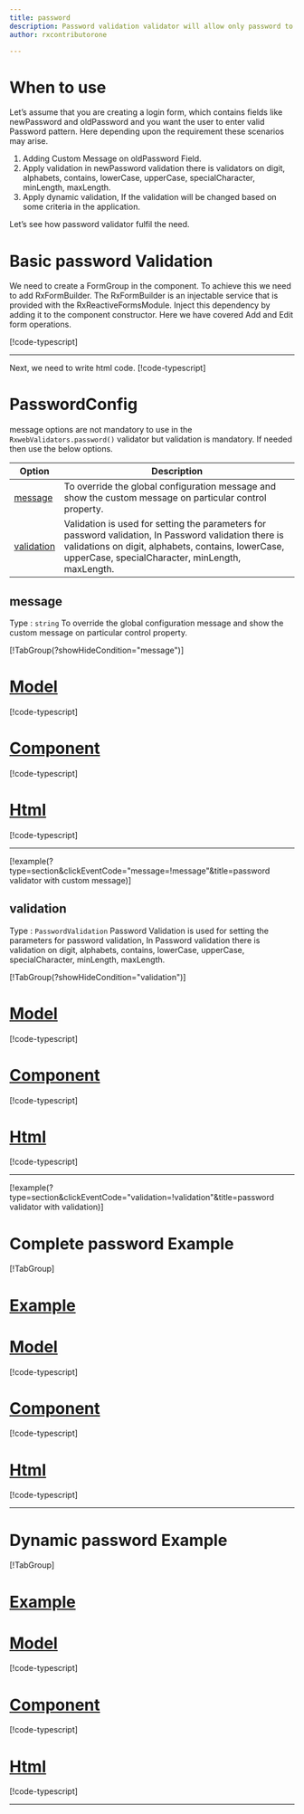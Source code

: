 ```yaml
---
title: password  
description: Password validation validator will allow only password to be entered, If user tries to enter any string rather than password pattern according for PasswordValidation parameters then the property will become invalid. 
author: rxcontributorone

---
```

# When to use
Let’s assume that you are creating a login form, which contains fields like newPassword and oldPassword and you want the user to enter valid Password pattern. Here depending upon the requirement these scenarios may arise.	
1. Adding Custom Message on oldPassword Field.
2. Apply validation in newPassword validation there is validators on digit, alphabets, contains, lowerCase, upperCase, specialCharacter, minLength, maxLength.
3. Apply dynamic validation, If the validation will be changed based on some criteria in the application.

Let’s see how password validator fulfil the need.

# Basic password Validation
We need to create a FormGroup in the component. To achieve this we need to add RxFormBuilder. The RxFormBuilder is an injectable service that is provided with the RxReactiveFormsModule. Inject this dependency by adding it to the component constructor.
Here we have covered Add and Edit form operations.

[!code-typescript[](\assets\reactive-form-validators\validators\password\add\password-add.component.ts)]
***

Next, we need to write html code.
[!code-typescript[](\assets\reactive-form-validators\validators\password\add\password-add.component.html)]

<app-password-add-validator></app-password-add-validator>

# PasswordConfig 
message options are not mandatory to use in the `RxwebValidators.password()` validator but validation is mandatory. If needed then use the below options.

|Option | Description |
|--- | ---- |
|[message](#message) | To override the global configuration message and show the custom message on particular control property. |
|[validation](#validation) | Validation is used for setting the parameters for password validation, In Password validation there is validations on digit, alphabets, contains, lowerCase, upperCase, specialCharacter, minLength, maxLength. |

## message 
Type :  `string` 
To override the global configuration message and show the custom message on particular control property.

[!TabGroup(?showHideCondition="message")]
# [Model](#tab\messageModel)
[!code-typescript[](\assets\reactive-form-validators\validators\password\message\login-info.model.ts)]
# [Component](#tab\messageComponent)
[!code-typescript[](\assets\reactive-form-validators\validators\password\message\password-message.component.ts)]
# [Html](#tab\messageHtml)
[!code-typescript[](\assets\reactive-form-validators\validators\password\message\password-message.component.html)]
***

[!example(?type=section&clickEventCode="message=!message"&title=password validator with custom message)]
<app-password-message-validator></app-password-message-validator>

## validation 
Type :  `PasswordValidation`
Password Validation is used for setting the parameters for password validation, In Password validation there is validation on digit, alphabets, contains, lowerCase, upperCase, specialCharacter, minLength, maxLength.

[!TabGroup(?showHideCondition="validation")]
# [Model](#tab\validationModel)
[!code-typescript[](\assets\reactive-form-validators\validators\password\validation\login-info.model.ts)]
# [Component](#tab\validationComponent)
[!code-typescript[](\assets\reactive-form-validators\validators\password\validation\password-validation.component.ts)]
# [Html](#tab\validationHtml)
[!code-typescript[](\assets\reactive-form-validators\validators\password\validation\password-validation.component.html)]
***

[!example(?type=section&clickEventCode="validation=!validation"&title=password validator with validation)]
<app-password-validation-validator></app-password-validation-validator>

# Complete password Example
[!TabGroup]
# [Example](#tab\completeExample)
<app-password-complete-validator></app-password-complete-validator>
# [Model](#tab\completeModel)
[!code-typescript[](\assets\reactive-form-validators\validators\password\complete\login-info.model.ts)]
# [Component](#tab\completeComponent)
[!code-typescript[](\assets\reactive-form-validators\validators\password\complete\password-complete.component.ts)]
# [Html](#tab\completeHtml)
[!code-typescript[](\assets\reactive-form-validators\validators\password\complete\password-complete.component.html)]
***

# Dynamic password Example
[!TabGroup]
# [Example](#tab\dynamicExample)
<app-password-dynamic-validator></app-password-dynamic-validator>
# [Model](#tab\dynamicModel)
[!code-typescript[](\assets\reactive-form-validators\validators\password\dynamic\login-info.model.ts)]
# [Component](#tab\dynamicComponent)
[!code-typescript[](\assets\reactive-form-validators\validators\password\dynamic\password-dynamic.component.ts)]
# [Html](#tab\dynamicHtml)
[!code-typescript[](\assets\reactive-form-validators\validators\password\dynamic\password-dynamic.component.html)]
***